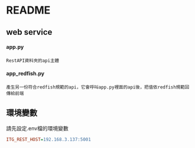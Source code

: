 # README #


## web service
#### app.py  
    RestAPI資料夾的api主體  
#### app_redfish.py  
    產生另一份符合redfish規範的api，它會呼叫app.py裡面的api後，把值依redfish規範回傳給前端  


## 環境變數 ##
請先設定.env檔的環境變數
```ini
ITG_REST_HOST=192.168.3.137:5001
```